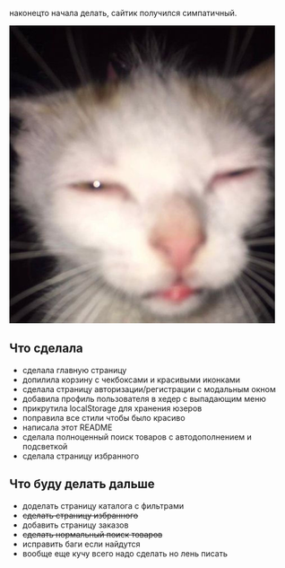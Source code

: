 наконецто начала делать, сайтик получился симпатичный.

![мемчик](src/assets/images/мемчик.jpg)

## Что сделала

- сделала главную страницу
- допилила корзину с чекбоксами и красивыми иконками
- сделала страницу авторизации/регистрации с модальным окном
- добавила профиль пользователя в хедер с выпадающим меню
- прикрутила localStorage для хранения юзеров
- поправила все стили чтобы было красиво
- написала этот README
- сделала полноценный поиск товаров с автодополнением и подсветкой 
- сделала страницу избранного

## Что буду делать дальше

- доделать страницу каталога с фильтрами
- ~~сделать страницу избранного~~
- добавить страницу заказов
- ~~сделать нормальный поиск товаров~~
- исправить баги если найдутся
- вообще еще кучу всего надо сделать но лень писать


